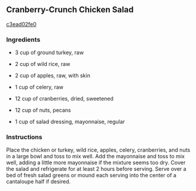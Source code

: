 ## Cranberry-Crunch Chicken Salad

[c3ead02fe0](http://www.food.com/recipe/cranberry-crunch-chicken-salad-382251)

### Ingredients

 - 3 cup of ground turkey, raw

 - 2 cup of wild rice, raw

 - 2 cup of apples, raw, with skin

 - 1 cup of celery, raw

 - 12 cup of cranberries, dried, sweetened

 - 12 cup of nuts, pecans

 - 1 cup of salad dressing, mayonnaise, regular

### Instructions

Place the chicken or turkey, wild rice, apples, celery, cranberries, and nuts in a large bowl and toss to mix well. Add the mayonnaise and toss to mix well, adding a little more mayonnaise if the mixture seems too dry. Cover the salad and refrigerate for at least 2 hours before serving. Serve over a bed of fresh salad greens or mound each serving into the center of a cantaloupe half if desired.